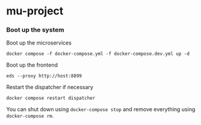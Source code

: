 # mu-project

### Boot up the system

Boot up the microservices

    docker compose -f docker-compose.yml -f docker-compose.dev.yml up -d
    
Boot up the frontend

    eds --proxy http://host:8899

Restart the dispatcher if necessary

    docker compose restart dispatcher

You can shut down using `docker-compose stop` and remove everything using `docker-compose rm`.
